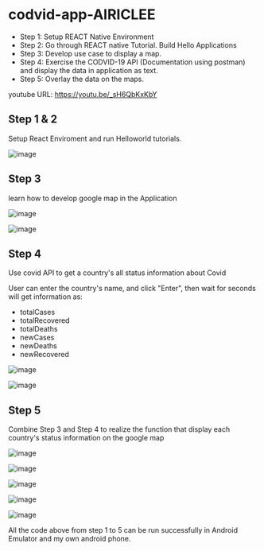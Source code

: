 # codvid-app-AIRICLEE
- Step 1:  Setup REACT Native Environment
- Step 2:  Go through REACT native Tutorial. Build Hello Applications
- Step 3:  Develop use case to display a map.
- Step 4:  Exercise the CODVID-19 API (Documentation using postman) and display the data in application as text. 
- Step 5:  Overlay the data on the maps.

youtube URL: https://youtu.be/_sH6QbKxKbY


## Step 1 & 2
Setup React Enviroment and run Helloworld tutorials.

![image](https://github.com/BUEC500C1/codvid-app-AIRICLEE/blob/master/Step1%262/helloworld.png)


## Step 3
learn how to develop google map in the Application

![image](https://github.com/BUEC500C1/codvid-app-AIRICLEE/blob/master/Step3/map01.png)

![image](https://github.com/BUEC500C1/codvid-app-AIRICLEE/blob/master/Step3/map02.png)

## Step 4
Use covid API to get a country's all status information about Covid

User can enter the country's name, and click "Enter", then wait for seconds will get information as:

- totalCases 
- totalRecovered
- totalDeaths
- newCases
- newDeaths
- newRecovered

![image](https://github.com/BUEC500C1/codvid-app-AIRICLEE/blob/master/Step4/info_01.png)

![image](https://github.com/BUEC500C1/codvid-app-AIRICLEE/blob/master/Step4/info_02.png)

## Step 5
Combine Step 3 and Step 4 to realize the function that display each country's status information on the google map

![image](https://github.com/BUEC500C1/codvid-app-AIRICLEE/blob/master/Step5/res01.png)

![image](https://github.com/BUEC500C1/codvid-app-AIRICLEE/blob/master/Step5/res02.png)

![image](https://github.com/BUEC500C1/codvid-app-AIRICLEE/blob/master/Step5/res03.png)

![image](https://github.com/BUEC500C1/codvid-app-AIRICLEE/blob/master/Step5/res04.png)

![image](https://github.com/BUEC500C1/codvid-app-AIRICLEE/blob/master/Step5/res05.png)

All the code above from step 1 to 5 can be run successfully in Android Emulator and my own android phone.

